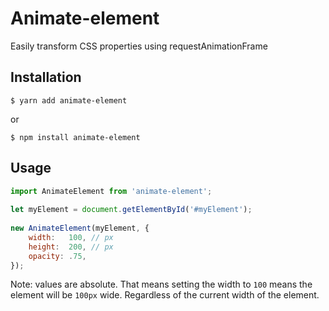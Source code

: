 Animate-element
===

Easily transform CSS properties using requestAnimationFrame

## Installation

```
$ yarn add animate-element
```

or 

```
$ npm install animate-element
```

## Usage

```javascript
import AnimateElement from 'animate-element';
 
let myElement = document.getElementById('#myElement');
 
new AnimateElement(myElement, {
	width:   100, // px
	height:  200, // px
	opacity: .75,
});
```

Note: values are absolute. That means setting the width to `100` 
means the element will be `100px` wide. Regardless of the current
width of the element.